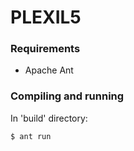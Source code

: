 PLEXIL5 
========

### Requirements

* Apache Ant

### Compiling and running

In 'build' directory:

```bash
$ ant run
```